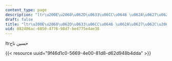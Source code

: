 ```yaml
---
content_type: page
description: "ltr\u200E\u2068\u062D\u0633\u06CC\u0646 \u062A\u0627\u062C"
draft: false
title: "ltr\u200E\u2068\u062D\u0633\u06CC\u0646 \u062A\u0627\u062C\u2069"
uid: 882406ac-6850-4776-98d7-be4775e4ae38
---
```

ltr‎⁨حسین تاج

{{< resource uuid="9f46d1c0-5669-4e00-81d8-d62d948b4dda" >}}